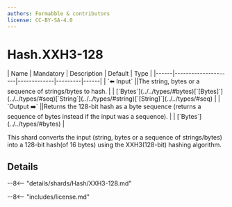 ```yaml
---
authors: Formabble & contributors
license: CC-BY-SA-4.0
---
```



# Hash.XXH3-128

<div class="sh-parameters" markdown="1">
| Name | Mandatory | Description | Default | Type |
|------|---------------------|-------------|---------|------|
| `⬅️ Input` ||The string, bytes or a sequence of strings/bytes to hash. | | [`Bytes`](../../types/#bytes)[`[Bytes]`](../../types/#seq)[`String`](../../types/#string)[`[String]`](../../types/#seq) |
| `Output ➡️` ||Returns the 128-bit hash as a byte sequence (returns a sequence of bytes instead if the input was a sequence). | | [`Bytes`](../../types/#bytes) |

</div>

This shard converts the input (string, bytes or a sequence of strings/bytes) into a 128-bit hash(of 16 bytes) using the XXH3(128-bit) hashing algorithm.

## Details

--8<-- "details/shards/Hash/XXH3-128.md"


--8<-- "includes/license.md"

